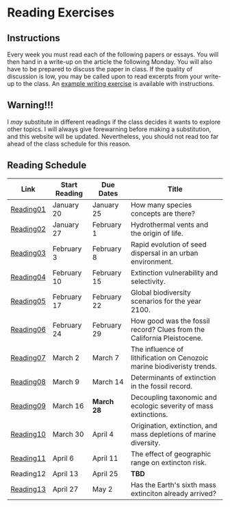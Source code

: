 # Reading Exercises

## Instructions

Every week you must read each of the following papers or essays. You will then hand in a write-up on the article the following Monday. You will also have to be prepared to discuss the paper in class. If the quality of discussion is low, you may be called upon to read excerpts from your write-up to the class. An [example writing exercise](https://github.com/aazaff/teachPaleobiology/blob/master/WritingExercises/WritingExample.md) is available with instructions.

## Warning!!!

I *may* substitute in different readings if the class decides it wants to explore other topics. I will always give forewarning before making a substitution, and this website will be updated. Nevertheless, you should not read too far ahead of the class schedule for this reason.

## Reading Schedule

Link | Start Reading | Due Dates | Title
--------- | ---------- | ----------- | ----------
[Reading01](http://www.theguardian.com/science/punctuated-equilibrium/2010/oct/20/3) | January 20 | January 25 | How many species concepts are there?
[Reading02](https://github.com/aazaff/teachPaleobiology/blob/master/ReadingExercises/Hydrothermal%20vents.pdf) | January 27 | February 1 | Hydrothermal vents and the origin of life.
[Reading03](https://github.com/aazaff/teachPaleobiology/blob/master/ReadingExercises/Dispersal.pdf) | February 3 | February 8 | Rapid evolution of seed dispersal in an urban environment.
[Reading04](https://github.com/aazaff/teachPaleobiology/blob/master/AdditionalReading/Extinction%20Selectivity.pdf) | February 10 | February 15 | Extinction vulnerability and selectivity.
[Reading05](https://github.com/aazaff/teachPaleobiology/blob/master/ReadingExercises/BiodiversityScenarios.pdf) | February 17 | February 22 | Global biodiversity scenarios for the year 2100.
[Reading06](https://github.com/aazaff/teachPaleobiology/blob/master/ReadingExercises/Live%20Dead.pdf) | February 24 | February 29 | How good was the fossil record? Clues from the California Pleistocene.
[Reading07](https://github.com/aazaff/teachPaleobiology/blob/master/ReadingExercises/Lithification.pdf) | March 2 | March 7 | The influence of lithification on Cenozoic marine biodiveristy trends.
[Reading08](https://github.com/aazaff/teachPaleobiology/blob/master/ReadingExercises/CommonCause.pdf) | March 9 | March 14 | Determinants of extinction in the fossil record.
[Reading09](https://github.com/aazaff/teachPaleobiology/blob/master/ReadingExercises/Ecologic%20Severity.pdf) | March 16 | **March 28** | Decoupling taxonomic and ecologic severity of mass extinctions.
[Reading10](https://github.com/aazaff/teachPaleobiology/blob/master/ReadingExercises/Mass%20Depletion.pdf) | March 30 | April 4 | Origination, extinction, and mass depletions of marine diversity.
[Reading11](https://github.com/aazaff/teachPaleobiology/blob/master/ReadingExercises/Geographic%20Extinction.pdf) | April 6 | April 11 | The effect of geographic range on extincton risk.
Reading12 | April 13 | April 25 | **TBD**
[Reading13](https://github.com/aazaff/teachPaleobiology/blob/master/ReadingExercises/Sixth%20Extinction.pdf) | April 27 | May 2 | Has the Earth's sixth mass extinciton already arrived?
